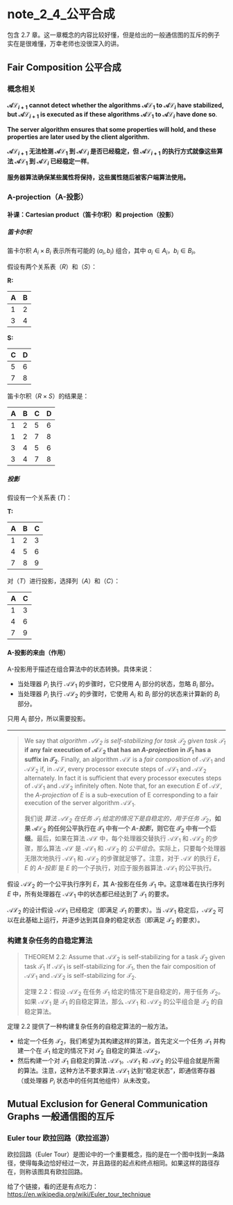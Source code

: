 # note_2_4_公平合成

包含 2.7 章。这一章概念的内容比较好懂，但是给出的一般通信图的互斥的例子实在是很难懂，万幸老师也没很深入的讲。

## Fair Composition 公平合成

### 概念相关

**$\mathcal{AL}_{i+1}$ cannot detect whether the algorithms $\mathcal{AL}_1$ to $\mathcal{AL}_i$ have stabilized, but $\mathcal{AL}_{i+1}$ is executed as if these algorithms $\mathcal{AL}_1$ to $\mathcal{AL}_i$ have done so**.

**The server algorithm ensures that some properties will hold, and these properties are later used by the client algorithm.**

**$\mathcal{AL}_{i+1}$ 无法检测 $\mathcal{AL}_1$ 到 $\mathcal{AL}_i$ 是否已经稳定，但 $\mathcal{AL}_{i+1}$ 的执行方式就像这些算法 $\mathcal{AL}_1$ 到 $\mathcal{AL}_i$ 已经稳定一样**。

**服务器算法确保某些属性将保持，这些属性随后被客户端算法使用。**

### A-projection（A-投影）

#### 补课：Cartesian product（笛卡尔积）和 projection（投影）

##### 笛卡尔积

笛卡尔积 $A_i \times B_i$ 表示所有可能的 $(a_i, b_i)$ 组合，其中 $a_i \in A_i$，$b_i \in B_i$。

假设有两个关系表（$R$）和（$S$）：

**R:**

| A    | B    |
| ---- | ---- |
| 1    | 2    |
| 3    | 4    |

**S:**

| C    | D    |
| ---- | ---- |
| 5    | 6    |
| 7    | 8    |

笛卡尔积（$R \times S$）的结果是：

| A | B | C | D |
|---|---|---|---|
| 1 | 2 | 5 | 6 |
| 1 | 2 | 7 | 8 |
| 3 | 4 | 5 | 6 |
| 3 | 4 | 7 | 8 |

##### 投影

假设有一个关系表 ($T$)：

**T:**

| A    | B    | C    |
| ---- | ---- | ---- |
| 1    | 2    | 3    |
| 4    | 5    | 6    |
| 7    | 8    | 9    |

对（$T$）进行投影，选择列（$A$）和（$C$）：

| A | C |
|---|---|
| 1 | 3 |
| 4 | 6 |
| 7 | 9 |

#### A-投影的来由（作用）

A-投影用于描述在组合算法中的状态转换。具体来说：

- 当处理器 $P_i$ 执行 $\mathcal{AL}_1$ 的步骤时，它只使用 $A_i$ 部分的状态，忽略 $B_i$ 部分。
- 当处理器 $P_i$ 执行 $\mathcal{AL}_2$ 的步骤时，它使用 $A_i$ 和 $B_i$ 部分的状态来计算新的 $B_i$ 部分。

只用 $A_i$ 部分，所以需要投影。

---

> We say that *algorithm $\mathcal{AL}_2$ is self-stabilizing for task $\mathcal{T}_2$ given task $\mathcal{T}_1$* **if any fair execution of $\mathcal{AL}_2$ that has an *A-projection* in $\mathcal{T}_1$ has a suffix in $\mathcal{T}_2$**. Finally, an algorithm $\mathcal{AL}$ is a *fair composition* of $\mathcal{AL}_1$ and $\mathcal{AL}_2$ if, in $\mathcal{AL}$, every processor execute steps of $\mathcal{AL}_1$ and $\mathcal{AL}_2$ alternately. In fact it is sufficient that every processor executes steps of $\mathcal{AL}_1$ and $\mathcal{AL}_2$ infinitely often. Note that, for an execution $E$ of $\mathcal{AL}$, the *A-projection* of $E$ is a sub-execution of E corresponding to a fair execution of the server algorithm $\mathcal{AL}_1$.
>
> 我们说 *算法 $\mathcal{AL}_2$ 在任务 $\mathcal{T}_1$ 给定的情况下是自稳定的，用于任务 $\mathcal{T}_2$*，**如果 $\mathcal{AL}_2$ 的任何公平执行在 $\mathcal{T}_1$ 中有一个 *A-投影*，则它在 $\mathcal{T}_2$ 中有一个后缀**。最后，如果在算法 $\mathcal{AL}$ 中，每个处理器交替执行 $\mathcal{AL}_1$ 和 $\mathcal{AL}_2$ 的步骤，那么算法 $\mathcal{AL}$ 是 $\mathcal{AL}_1$ 和 $\mathcal{AL}_2$ 的 *公平组合*。实际上，只要每个处理器无限次地执行 $\mathcal{AL}_1$ 和 $\mathcal{AL}_2$ 的步骤就足够了。注意，对于 $\mathcal{AL}$ 的执行 $E$，$E$ 的 *A-投影* 是 $E$ 的一个子执行，对应于服务器算法 $\mathcal{AL}_1$ 的公平执行。

假设 $\mathcal{AL}_2$ 的一个公平执行序列 $E$，其 A-投影在任务 $\mathcal{T}_1$ 中。这意味着在执行序列 $E$ 中，所有处理器在 $\mathcal{AL}_1$ 中的状态都已经达到了 $\mathcal{T}_1$ 的要求。

$\mathcal{AL}_2$ 的设计假设 $\mathcal{AL}_1$ 已经稳定（即满足 $\mathcal{T}_1$ 的要求）。当 $\mathcal{AL}_1$ 稳定后，$\mathcal{AL}_2$ 可以在此基础上运行，并逐步达到其自身的稳定状态（即满足 $\mathcal{T}_2$ 的要求）。

### 构建复杂任务的自稳定算法

> THEOREM 2.2: Assume that $\mathcal{AL}_2$ is self-stabilizing for a task $\mathcal{T}_2$ given task $\mathcal{T}_1$ If $\mathcal{AL}_1$ is self-stabilizing for $\mathcal{T}_1$, then the fair composition of $\mathcal{AL}_1$ and $\mathcal{AL}_2$ is self-stabilizing for $\mathcal{T}_2$.
>
> 定理 2.2：假设 $\mathcal{AL}_2$ 在任务 $\mathcal{T}_1$ 给定的情况下是自稳定的，用于任务 $\mathcal{T}_2$。如果 $\mathcal{AL}_1$ 是 $\mathcal{T}_1$ 的自稳定算法，那么 $\mathcal{AL}_1$ 和 $\mathcal{AL}_2$ 的公平组合是 $\mathcal{T}_2$ 的自稳定算法。

定理 2.2 提供了一种构建复杂任务的自稳定算法的一般方法。

- 给定一个任务 $\mathcal{T}_2$，我们希望为其构建这样的算法，首先定义一个任务 $\mathcal{T}_1$ 并构建一个在 $\mathcal{T}_1$ 给定的情况下对 $\mathcal{T}_2$ 自稳定的算法 $\mathcal{AL}_2$，
- 然后构建一个对 $\mathcal{T}_1$ 自稳定的算法 $\mathcal{AL}_1$。$\mathcal{AL}_1$ 和 $\mathcal{AL}_2$ 的公平组合就是所需的算法。注意，这种方法不要求算法 $\mathcal{AL}_1$ 达到“稳定状态”，即通信寄存器（或处理器 $P_i$ 状态中的任何其他组件）从未改变。

## Mutual Exclusion for General Communication Graphs 一般通信图的互斥

### Euler tour 欧拉回路（欧拉巡游）

欧拉回路（Euler Tour）是图论中的一个重要概念，指的是在一个图中找到一条路径，使得每条边恰好经过一次，并且路径的起点和终点相同。如果这样的路径存在，则称该图具有欧拉回路。

给了个链接，看的还是有点吃力：<https://en.wikipedia.org/wiki/Euler_tour_technique>
